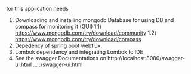 for this application needs

1) Downloading and installing mongodb Database for using DB and compass for monitoring it (GUI)
1.1) https://www.mongodb.com/try/download/community
1.2) https://www.mongodb.com/try/download/compass
2) Depedency of spring boot webflux.
3) Lombok dependency and integrating Lombok to IDE
4) See the swagger Documentations on http://localhost:8080/swagger-ui.html ... <Host>:<Port>/swagger-ui.html